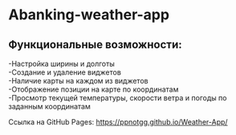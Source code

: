 # Abanking-weather-app

## Функциональные возможности:
-Настройка ширины и долготы  
-Создание и удаление виджетов  
-Наличие карты на каждом из виджетов  
-Отображение позиции на карте по координатам  
-Просмотр текущей температуры, скорости ветра и погоды по заданным координатам  
  
  
Ссылка на GitHub Pages: https://ppnotgg.github.io/Weather-App/
 
